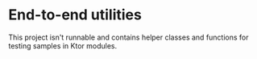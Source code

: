 # End-to-end utilities

This project isn't runnable and contains helper classes and functions for testing samples in Ktor modules.
